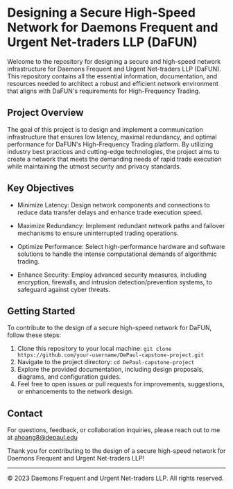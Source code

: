 # Designing a Secure High-Speed Network for Daemons Frequent and Urgent Net-traders LLP (DaFUN)

Welcome to the repository for designing a secure and high-speed network infrastructure for Daemons Frequent and Urgent Net-traders LLP (DaFUN). This repository contains all the essential information, documentation, and resources needed to architect a robust and efficient network environment that aligns with DaFUN's requirements for High-Frequency Trading.

## Project Overview

The goal of this project is to design and implement a communication infrastructure that ensures low latency, maximal redundancy, and optimal performance for DaFUN's High-Frequency Trading platform. By utilizing industry best practices and cutting-edge technologies, the project aims to create a network that meets the demanding needs of rapid trade execution while maintaining the utmost security and privacy standards.

## Key Objectives

- Minimize Latency: Design network components and connections to reduce data transfer delays and enhance trade execution speed.

- Maximize Redundancy: Implement redundant network paths and failover mechanisms to ensure uninterrupted trading operations.

- Optimize Performance: Select high-performance hardware and software solutions to handle the intense computational demands of algorithmic trading.

- Enhance Security: Employ advanced security measures, including encryption, firewalls, and intrusion detection/prevention systems, to safeguard against cyber threats.

## Getting Started

To contribute to the design of a secure high-speed network for DaFUN, follow these steps:

1. Clone this repository to your local machine: `git clone https://github.com/your-username/DePaul-capstone-project.git`
2. Navigate to the project directory: `cd DePaul-capstone-project`
3. Explore the provided documentation, including design proposals, diagrams, and configuration guides.
4. Feel free to open issues or pull requests for improvements, suggestions, or enhancements to the network design.


## Contact

For questions, feedback, or collaboration inquiries, please reach out to me at ahoang8@depaul.edu

Thank you for contributing to the design of a secure high-speed network for Daemons Frequent and Urgent Net-traders LLP!

---
© 2023 Daemons Frequent and Urgent Net-traders LLP. All rights reserved.
